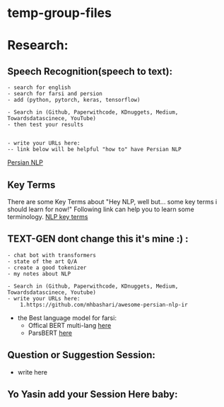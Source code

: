 # temp-group-files

# Research:
## Speech Recognition(speech to text):
    - search for english
    - search for farsi and persion
    - add (python, pytorch, keras, tensorflow)

    - Search in (Github, Paperwithcode, KDnuggets, Medium, Towardsdatascinece, YouTube)
    - then test your results


    - write your URLs here:
    -- link below will be helpful "how to" have Persian NLP
  [Persian NLP](https://github.com/mhbashari/awesome-persian-nlp-ir)
        
        
        
## Key Terms 

There are some Key Terms about "Hey NLP, well but... some key terms i should learn for now!"
   Following link can help you to learn some terminology.
[NLP key terms](https://github.com/AlirezaSoltaniNeshan/temp-group-files/blob/master/KnowledgeLinks/KeyTerms.md)


## TEXT-GEN dont change this it's mine :) :
    - chat bot with transformers
    - state of the art Q/A
    - create a good tokenizer
    - my notes about NLP
    
    - Search in (Github, Paperwithcode, KDnuggets, Medium, Towardsdatascinece, Youtube)
    - write your URLs here:
        1.https://github.com/mhbashari/awesome-persian-nlp-ir
        
 - the Best language model for farsi:
    * Offical BERT multi-lang [here](https://github.com/google-research/bert/blob/master/multilingual.md)
    * ParsBERT [here](https://github.com/hooshvare/parsbert)
       
        


## Question or Suggestion Session:
   - write here
   
   
   
## Yo Yasin add your Session Here baby:


